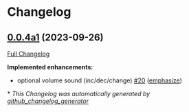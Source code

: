 # Changelog

## [0.0.4a1](https://github.com/OpenVoiceOS/ovos-PHAL-plugin-alsa/tree/0.0.4a1) (2023-09-26)

[Full Changelog](https://github.com/OpenVoiceOS/ovos-PHAL-plugin-alsa/compare/0.0.3...0.0.4a1)

**Implemented enhancements:**

- optional volume sound \(inc/dec/change\) [\#20](https://github.com/OpenVoiceOS/ovos-PHAL-plugin-alsa/pull/20) ([emphasize](https://github.com/emphasize))



\* *This Changelog was automatically generated by [github_changelog_generator](https://github.com/github-changelog-generator/github-changelog-generator)*
